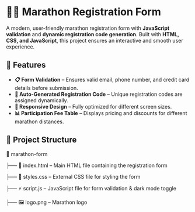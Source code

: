 
# 🏃‍♂️ Marathon Registration Form

A modern, user-friendly marathon registration form with **JavaScript validation** and **dynamic registration code generation**. Built with **HTML, CSS, and JavaScript**, this project ensures an interactive and smooth user experience.

## 🌟 Features
- **📋 Form Validation** – Ensures valid email, phone number, and credit card details before submission.
- **🔢 Auto-Generated Registration Code** – Unique registration codes are assigned dynamically.
- **🎨 Responsive Design** – Fully optimized for different screen sizes.
- **📊 Participation Fee Table** – Displays pricing and discounts for different marathon distances.


## 📂 Project Structure
📁 marathon-form

├── 📜 index.html – Main HTML file containing the registration form

├── 🎨 styles.css – External CSS file for styling the form

├── ⚡ script.js – JavaScript file for form validation & dark mode toggle

├── 🖼️ logo.png – Marathon logo
